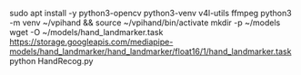 sudo apt install -y python3-opencv python3-venv v4l-utils ffmpeg
python3 -m venv ~/vpihand && source ~/vpihand/bin/activate
mkdir -p ~/models
wget -O ~/models/hand_landmarker.task   https://storage.googleapis.com/mediapipe-models/hand_landmarker/hand_landmarker/float16/1/hand_landmarker.task
python HandRecog.py
